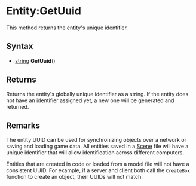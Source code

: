 # Entity:GetUuid

This method returns the entity's unique identifier.

## Syntax

- [string](https://www.lua.org/manual/5.4/manual.html#6.4) **GetUuid**()

## Returns

Returns the entity's globally unique identifier as a string. If the entity does not have an identifier assigned yet, a new one will be generated and returned.

## Remarks

The entity UUID can be used for synchronizing objects over a network or saving and loading game data. All entities saved in a [Scene](Scene.md) file will have a unique identifier that will allow identification across different computers.

Entities that are created in code or loaded from a model file will not have a consistent UUID. For example, if a server and client both call the `CreateBox` function to create an object, their UUIDs will not match.
